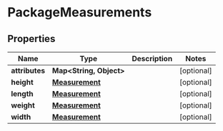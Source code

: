 
# PackageMeasurements

## Properties
Name | Type | Description | Notes
------------ | ------------- | ------------- | -------------
**attributes** | **Map&lt;String, Object&gt;** |  |  [optional]
**height** | [**Measurement**](Measurement.md) |  |  [optional]
**length** | [**Measurement**](Measurement.md) |  |  [optional]
**weight** | [**Measurement**](Measurement.md) |  |  [optional]
**width** | [**Measurement**](Measurement.md) |  |  [optional]




